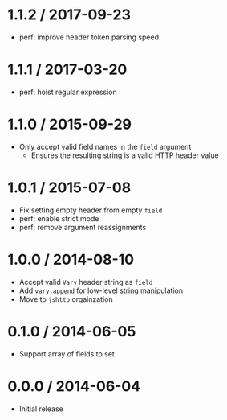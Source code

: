1.1.2 / 2017-09-23
==================

-   perf: improve header token parsing speed

1.1.1 / 2017-03-20
==================

-   perf: hoist regular expression

1.1.0 / 2015-09-29
==================

-   Only accept valid field names in the `field` argument
    -   Ensures the resulting string is a valid HTTP header value

1.0.1 / 2015-07-08
==================

-   Fix setting empty header from empty `field`
-   perf: enable strict mode
-   perf: remove argument reassignments

1.0.0 / 2014-08-10
==================

-   Accept valid `Vary` header string as `field`
-   Add `vary.append` for low-level string manipulation
-   Move to `jshttp` orgainzation

0.1.0 / 2014-06-05
==================

-   Support array of fields to set

0.0.0 / 2014-06-04
==================

-   Initial release
